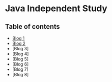 # Java Independent Study

## Table of contents

+ [Blog 1](blog/blog1.md)
+ [Blog 2](blog/blog2.md)
+ [Blog 3]
+ [Blog 4] 
+ [Blog 5] 
+ [Blog 6] 
+ [Blog 7] 
+ [Blog 8]